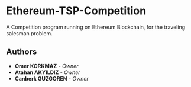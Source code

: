 # Ethereum-TSP-Competition
A Competition program running on Ethereum Blockchain, for the traveling salesman problem.
 

## Authors

* **Omer KORKMAZ** - *Owner*
* **Atahan AKYILDIZ** - *Owner*
* **Canberk GUZGOREN** - *Owner*

